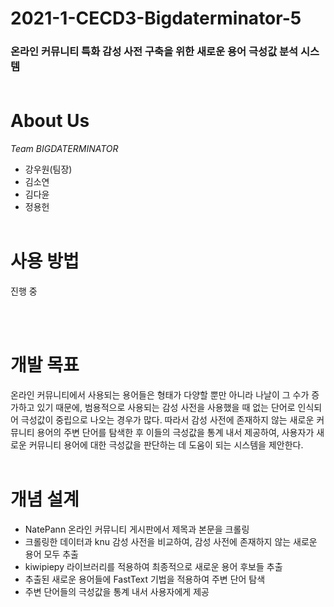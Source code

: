 # 2021-1-CECD3-Bigdaterminator-5
### 온라인 커뮤니티 특화 감성 사전 구축을 위한 새로운 용어 극성값 분석 시스템 <br><br>

# About Us
*Team BIGDATERMINATOR*
* 강우원(팀장)
* 김소연
* 김다윤
* 정용헌 <br><br>

# 사용 방법
진행 중
<!-- 예시) 네이트판
1. natepann.ipynb 실행
2. 분석(키워드).ipynb 실행
3. 네이트판_감성분석.ipynb 실행 -->
<br><br>

# 개발 목표
온라인 커뮤니티에서 사용되는 용어들은 형태가 다양할 뿐만 아니라 나날이 그 수가 증가하고 있기 때문에, 범용적으로 사용되는 감성 사전을 사용했을 때 없는 단어로 인식되어 극성값이 중립으로 나오는 경우가 많다. 따라서 감성 사전에 존재하지 않는 새로운 커뮤니티 용어의 주변 단어를 탐색한 후 이들의 극성값을 통계 내서 제공하여, 사용자가 새로운 커뮤니티 용어에 대한 극성값을 판단하는 데 도움이 되는 시스템을 제안한다. <br><br>

# 개념 설계

<!-- ![image06](https://user-images.githubusercontent.com/48827431/122660322-8f685100-d1bb-11eb-800e-da2a1578f6f9.png) -->

* NatePann 온라인 커뮤니티 게시판에서 제목과 본문을 크롤링
* 크롤링한 데이터과 knu 감성 사전을 비교하여, 감성 사전에 존재하지 않는 새로운 용어 모두 추출
* kiwipiepy 라이브러리를 적용하여 최종적으로 새로운 용어 후보들 추출
* 추출된 새로운 용어들에 FastText 기법을 적용하여 주변 단어 탐색
* 주변 단어들의 극성값을 통계 내서 사용자에게 제공 <br><br>

<!-- # 진행 결과물
1. NatePann 온라인 커뮤니티에서  <br>
예시) 네이트판

![image01](https://user-images.githubusercontent.com/48827431/122660202-7b701f80-d1ba-11eb-9777-1f53198180b4.png)

2. 각 키워드가 속한 제목, 본문, 댓글 데이터를 모두 추출하여 감성 분석에 활용할 수 있도록 전처리를 진행한다.

![image02](https://user-images.githubusercontent.com/48827431/122660226-d6a21200-d1ba-11eb-927b-cd46ab64157d.png)

3. 전처리한 데이터에 대한 감성 분석을 진행하여 긍정, 부정, 중립 감성 점수를 계산하여 반환한다.

![image03](https://user-images.githubusercontent.com/48827431/122660231-e02b7a00-d1ba-11eb-96d3-72bc3452fab0.png)

4. 반환된 감성 분석 결과를 수치화 및 시각화하여 시스템 사용자에게 제공한다.

![image04](https://user-images.githubusercontent.com/48827431/122660237-e7eb1e80-d1ba-11eb-950d-27c000df82e6.png)


5. 최종 결과물 예시 목업 : 추후 카카오톡 플러스친구 구독 형태로 만든 챗봇을 개발하는 것을 목표로 한다.


![image05](https://user-images.githubusercontent.com/48827431/122660238-ea4d7880-d1ba-11eb-84c3-81d927012da0.PNG) <br><br>

# 개발 환경

![image07](https://user-images.githubusercontent.com/48827431/122660407-48c72680-d1bc-11eb-986f-57e0f945e568.PNG) -->
